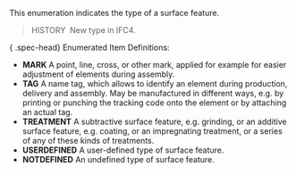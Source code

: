 ﻿This enumeration indicates the type of a surface feature.

> HISTORY&nbsp; New type in IFC4.

{ .spec-head}
Enumerated Item Definitions:

* **MARK** A point, line, cross, or other mark, applied for example for easier adjustment of elements during assembly.
* **TAG** A name tag, which allows to identify an element during production, delivery and assembly. May be manufactured in different ways, e.g. by printing or punching the tracking code onto the element or by attaching an actual tag.
* **TREATMENT** A subtractive surface feature, e.g. grinding, or an additive surface feature, e.g. coating, or an impregnating treatment, or a series of any of these kinds of treatments.
* **USERDEFINED** A user-defined type of surface feature.
* **NOTDEFINED** An undefined type of surface feature.
